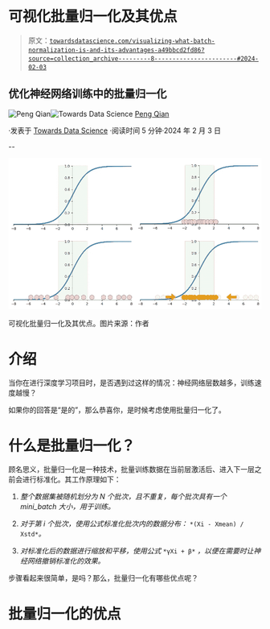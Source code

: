 # 可视化批量归一化及其优点

> 原文：[`towardsdatascience.com/visualizing-what-batch-normalization-is-and-its-advantages-a49bbcd2fd86?source=collection_archive---------8-----------------------#2024-02-03`](https://towardsdatascience.com/visualizing-what-batch-normalization-is-and-its-advantages-a49bbcd2fd86?source=collection_archive---------8-----------------------#2024-02-03)

## 优化神经网络训练中的批量归一化

[](https://qtalen.medium.com/?source=post_page---byline--a49bbcd2fd86--------------------------------)![Peng Qian](https://qtalen.medium.com/?source=post_page---byline--a49bbcd2fd86--------------------------------)[](https://towardsdatascience.com/?source=post_page---byline--a49bbcd2fd86--------------------------------)![Towards Data Science](https://towardsdatascience.com/?source=post_page---byline--a49bbcd2fd86--------------------------------) [Peng Qian](https://qtalen.medium.com/?source=post_page---byline--a49bbcd2fd86--------------------------------)  

·发表于 [Towards Data Science](https://towardsdatascience.com/?source=post_page---byline--a49bbcd2fd86--------------------------------) ·阅读时间 5 分钟·2024 年 2 月 3 日

--

![](img/8cc4a86665dbb2044eadc71bc16939b9.png)

可视化批量归一化及其优点。图片来源：作者

# 介绍

当你在进行深度学习项目时，是否遇到过这样的情况：神经网络层数越多，训练速度越慢？

如果你的回答是“是的”，那么恭喜你，是时候考虑使用批量归一化了。

# 什么是批量归一化？

顾名思义，批量归一化是一种技术，批量训练数据在当前层激活后、进入下一层之前会进行标准化。其工作原理如下：

1.  *整个数据集被随机划分为 N 个批次，且不重复，每个批次具有一个 mini_batch 大小，用于训练。*

1.  *对于第 i 个批次，使用公式标准化批次内的数据分布：* `*(Xi - Xmean) / Xstd*`*。*

1.  *对标准化后的数据进行缩放和平移，使用公式* `*γXi + β*` *，以便在需要时让神经网络撤销标准化的效果。*

步骤看起来很简单，是吗？那么，批量归一化有哪些优点呢？

# 批量归一化的优点
